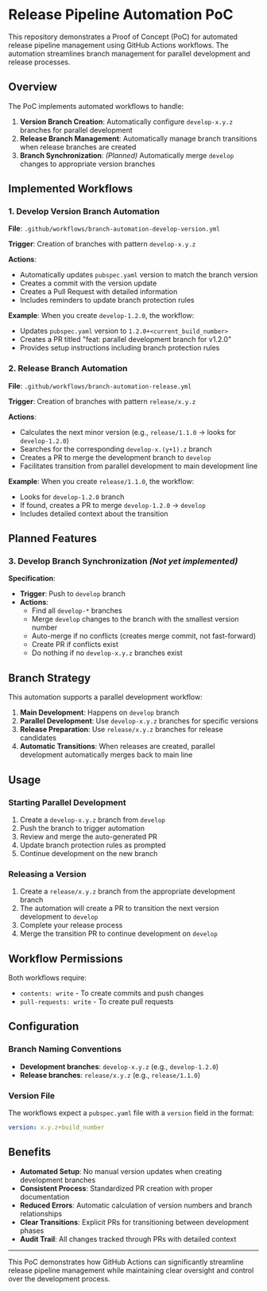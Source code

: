 # Release Pipeline Automation PoC

This repository demonstrates a Proof of Concept (PoC) for automated release pipeline management using GitHub Actions workflows. The automation streamlines branch management for parallel development and release processes.

## Overview

The PoC implements automated workflows to handle:

1. **Version Branch Creation**: Automatically configure `develop-x.y.z` branches for parallel development
2. **Release Branch Management**: Automatically manage branch transitions when release branches are created
3. **Branch Synchronization**: *(Planned)* Automatically merge `develop` changes to appropriate version branches

## Implemented Workflows

### 1. Develop Version Branch Automation

**File**: `.github/workflows/branch-automation-develop-version.yml`

**Trigger**: Creation of branches with pattern `develop-x.y.z`

**Actions**:

- Automatically updates `pubspec.yaml` version to match the branch version
- Creates a commit with the version update
- Creates a Pull Request with detailed information
- Includes reminders to update branch protection rules

**Example**: When you create `develop-1.2.0`, the workflow:

- Updates `pubspec.yaml` version to `1.2.0+<current_build_number>`
- Creates a PR titled "feat: parallel development branch for v1.2.0"
- Provides setup instructions including branch protection rules

### 2. Release Branch Automation

**File**: `.github/workflows/branch-automation-release.yml`

**Trigger**: Creation of branches with pattern `release/x.y.z`

**Actions**:

- Calculates the next minor version (e.g., `release/1.1.0` → looks for `develop-1.2.0`)
- Searches for the corresponding `develop-x.(y+1).z` branch
- Creates a PR to merge the development branch to `develop`
- Facilitates transition from parallel development to main development line

**Example**: When you create `release/1.1.0`, the workflow:

- Looks for `develop-1.2.0` branch
- If found, creates a PR to merge `develop-1.2.0` → `develop`
- Includes detailed context about the transition

## Planned Features

### 3. Develop Branch Synchronization *(Not yet implemented)*

**Specification**:

- **Trigger**: Push to `develop` branch
- **Actions**:
  - Find all `develop-*` branches
  - Merge `develop` changes to the branch with the smallest version number
  - Auto-merge if no conflicts (creates merge commit, not fast-forward)
  - Create PR if conflicts exist
  - Do nothing if no `develop-x.y.z` branches exist

## Branch Strategy

This automation supports a parallel development workflow:

1. **Main Development**: Happens on `develop` branch
2. **Parallel Development**: Use `develop-x.y.z` branches for specific versions
3. **Release Preparation**: Use `release/x.y.z` branches for release candidates
4. **Automatic Transitions**: When releases are created, parallel development automatically merges back to main line

## Usage

### Starting Parallel Development

1. Create a `develop-x.y.z` branch from `develop`
2. Push the branch to trigger automation
3. Review and merge the auto-generated PR
4. Update branch protection rules as prompted
5. Continue development on the new branch

### Releasing a Version

1. Create a `release/x.y.z` branch from the appropriate development branch
2. The automation will create a PR to transition the next version development to `develop`
3. Complete your release process
4. Merge the transition PR to continue development on `develop`

## Workflow Permissions

Both workflows require:

- `contents: write` - To create commits and push changes
- `pull-requests: write` - To create pull requests

## Configuration

### Branch Naming Conventions

- **Development branches**: `develop-x.y.z` (e.g., `develop-1.2.0`)
- **Release branches**: `release/x.y.z` (e.g., `release/1.1.0`)

### Version File

The workflows expect a `pubspec.yaml` file with a `version` field in the format:

```yaml
version: x.y.z+build_number
```

## Benefits

- **Automated Setup**: No manual version updates when creating development branches
- **Consistent Process**: Standardized PR creation with proper documentation
- **Reduced Errors**: Automatic calculation of version numbers and branch relationships
- **Clear Transitions**: Explicit PRs for transitioning between development phases
- **Audit Trail**: All changes tracked through PRs with detailed context

---

This PoC demonstrates how GitHub Actions can significantly streamline release pipeline management while maintaining clear oversight and control over the development process.
